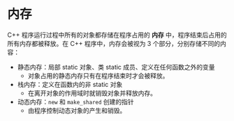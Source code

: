 # 内存
C++ 程序运行过程中所有的对象都存储在程序占用的 **内存** 中，程序结束后占用的所有内存都被释放。在 C++ 程序中，内存会被视为 3 个部分，分别存储不同的内容：

- 静态内存：局部 static 对象、类 static 成员、定义在任何函数之外的变量
    - 对象占用的静态内存只有在程序结束时才会被释放。
- 栈内存：定义在函数内的非 static 对象
    - 在离开对象的作用域时就销毁对象并释放内存。
- 动态内存：```new``` 和 ```make_shared``` 创建的指针
    - 由程序控制动态对象的产生和销毁。


# 

